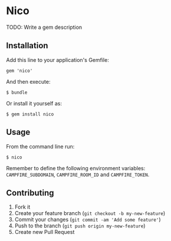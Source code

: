 # Nico

TODO: Write a gem description

## Installation

Add this line to your application's Gemfile:

    gem 'nico'

And then execute:

    $ bundle

Or install it yourself as:

    $ gem install nico

## Usage

From the command line run:

    $ nico

Remember to define the following environment variables: `CAMPFIRE_SUBDOMAIN`, `CAMPFIRE_ROOM_ID` and `CAMPFIRE_TOKEN`.

## Contributing

1. Fork it
2. Create your feature branch (`git checkout -b my-new-feature`)
3. Commit your changes (`git commit -am 'Add some feature'`)
4. Push to the branch (`git push origin my-new-feature`)
5. Create new Pull Request
